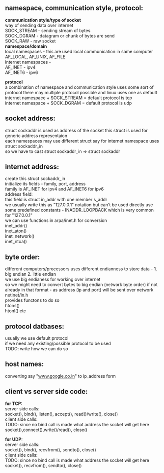 ## namespace, communication style, protocol:
**communication style/type of socket**  
way of sending data over internet   
SOCK_STREAM - sending stream of bytes  
SOCK_DGRAM - datagram or chunk of bytes are send  
SOCK_RAW - raw socket  
**namespace/domain**  
local namespaces - this are used local communication in same computer
AF_LOCAL, AF_UNIX, AF_FILE  
internet namespaces -  
AF_INET - ipv4  
AF_INET6 - ipv6  

**protocol**  
a combination of namespace and communication style uses some sort of protocol
there may multiple protocol possible and linux uses one as default  
internet namespace + SOCK_STREAM = default protocol is tcp  
internet namespace + SOCK_DGRAM = default protocol is udp  

## socket address:
struct sockaddr is used as address of the socket this struct is used for generic address representaion  
each namespaces may use different struct say for internet namespace uses struct sockaddr_in  
so we have to cast struct sockaddr_in => struct sockaddr  

## internet address:
create this struct sockaddr_in  
initialize its fields - family, port, address  
family is AF_INET for ipv4 and AF_INET6 for ipv6  
address field:  
this field is struct in_addr with one member s_addr  
we usually write this as "127.0.0.1" notation but can't be used directly
use some predefined constants - INADDR_LOOPBACK which is very common for "127.0.0.1"  
we can use functions in arpa/inet.h for conversion  
inet_addr()  
inet_aton()  
inet_network()  
inet_ntoa()  

## byte order:
different computers/processors uses different endianness to store data - 1. big endian 2. little endian  
we use big endianess for working over internet   
so we might need to convert bytes to big endian (network byte order) if not already in that format - as address (ip and port) will be sent over network
netinet/in.h  
provides functons to do so  
htons()  
htonl() etc  

## protocol datbases:
usually we use default protocol  
if we need any existing/possible protocol to be used  
TODO: write how we can do so 

## host names:
converting say "www.google.co.in" to ip_address form

## client vs server side code:

**for TCP:**  
server side calls:  
socket(), bind(), listen(), accept(), read()/write(), close()  
client side calls:  
TODO: since no bind call is made what address the socket will get here  
socket(),connect(),write()/read(), close()

**for UDP:**  
server side calls:  
socket(), bind(), recvfrom(), sendto(), close()  
client side calls:   
TODO: since no bind call is made what address the socket will get here  
socket(), recvfrom(), sendto(), close()
